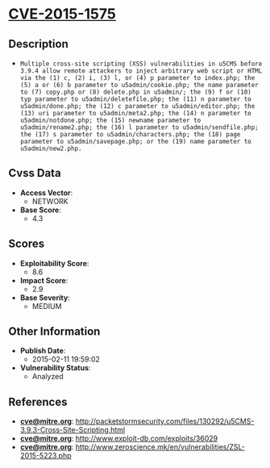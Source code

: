 
# [CVE-2015-1575](http://packetstormsecurity.com/files/130292/u5CMS-3.9.3-Cross-Site-Scripting.html)

## Description

- `Multiple cross-site scripting (XSS) vulnerabilities in u5CMS before 3.9.4 allow remote attackers to inject arbitrary web script or HTML via the (1) c, (2) i, (3) l, or (4) p parameter to index.php; the (5) a or (6) b parameter to u5admin/cookie.php; the name parameter to (7) copy.php or (8) delete.php in u5admin/; the (9) f or (10) typ parameter to u5admin/deletefile.php; the (11) n parameter to u5admin/done.php; the (12) c parameter to u5admin/editor.php; the (13) uri parameter to u5admin/meta2.php; the (14) n parameter to u5admin/notdone.php; the (15) newname parameter to u5admin/rename2.php; the (16) l parameter to u5admin/sendfile.php; the (17) s parameter to u5admin/characters.php; the (18) page parameter to u5admin/savepage.php; or the (19) name parameter to u5admin/new2.php.`

## Cvss Data

- **Access Vector**:
  - NETWORK
- **Base Score**:
  - 4.3

## Scores

- **Exploitability Score**:
  - 8.6
- **Impact Score**:
  - 2.9
- **Base Severity**:
  - MEDIUM

## Other Information

- **Publish Date**:
  - 2015-02-11 19:59:02
- **Vulnerability Status**:
  - Analyzed

## References

- **cve@mitre.org**: http://packetstormsecurity.com/files/130292/u5CMS-3.9.3-Cross-Site-Scripting.html
- **cve@mitre.org**: http://www.exploit-db.com/exploits/36029
- **cve@mitre.org**: http://www.zeroscience.mk/en/vulnerabilities/ZSL-2015-5223.php
